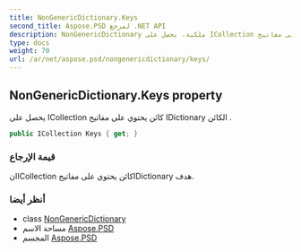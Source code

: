 ```yaml
---
title: NonGenericDictionary.Keys
second_title: Aspose.PSD لمرجع .NET API
description: NonGenericDictionary ملكية. يحصل على ICollection كائن يحتوي على مفاتيح IDictionary الكائن .
type: docs
weight: 70
url: /ar/net/aspose.psd/nongenericdictionary/keys/
---
```

## NonGenericDictionary.Keys property

يحصل على ICollection كائن يحتوي على مفاتيح IDictionary الكائن .

```csharp
public ICollection Keys { get; }
```

### قيمة الإرجاع

انICollection كائن يحتوي على مفاتيحIDictionary هدف.

### أنظر أيضا

* class [NonGenericDictionary](../)
* مساحة الاسم [Aspose.PSD](../../nongenericdictionary/)
* المجسم [Aspose.PSD](../../../)


